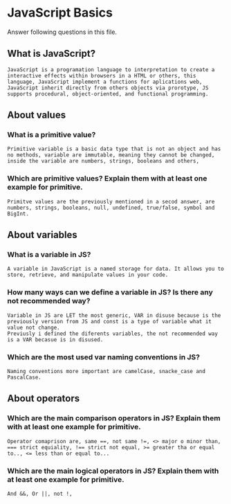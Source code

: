 # JavaScript Basics

Answer following questions in this file.

## What is JavaScript?

```
JavaScript is a programation language to interpretation to create a interactive effects within browsers in a HTML or others, this language, JavaScript implement a functions for aplications web, JavaScript inherit directly from others objects via prorotype, JS supports procedural, object-oriented, and functional programming.
```

## About values

### What is a primitive value?

```
Primitive variable is a basic data type that is not an object and has no methods, variable are immutable, meaning they cannot be changed, inside the variable are numbers, strings, booleans and others, 
```

### Which are primitive values? Explain them with at least one example for primitive.

```
Primitve values are the previously mentioned in a secod answer, are numbers, strings, booleans, null, undefined, true/false, symbol and BigInt.
```

## About variables

### What is a variable in JS?

```
A variable in JavaScript is a named storage for data. It allows you to store, retrieve, and manipulate values in your code.
```

### How many ways can we define a variable in JS? Is there any not recommended way?

```
Variable in JS are LET the most generic, VAR in disuse because is the previously version from JS and const is a type of variable what it value not change. 
Previusly i defined the diferents variables, the not recommended way is a VAR becasue is in disused.
```

### Which are the most used var naming conventions in JS?

```
Naming conventions more important are camelCase, snacke_case and PascalCase.
```

## About operators

### Which are the main comparison operators in JS? Explain them with at least one example for primitive.

```
Operator comaprison are, same ==, not same !=, <> major o minor than, === strict equiality, !== strict not equal, >= greater tha or equal to.., <= less than or equal to...
```

### Which are the main logical operators in JS? Explain them with at least one example for primitive.

```
And &&, Or ||, not !, 
```
